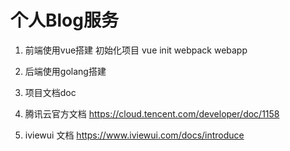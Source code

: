 #  个人Blog服务

1. 前端使用vue搭建
    初始化项目 vue init webpack  webapp

2. 后端使用golang搭建

3. 项目文档doc

4. 腾讯云官方文档 https://cloud.tencent.com/developer/doc/1158

5. iviewui 文档 https://www.iviewui.com/docs/introduce

